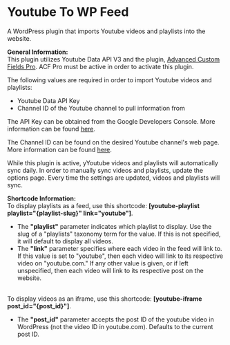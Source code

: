 # Youtube To WP Feed
A WordPress plugin that imports Youtube videos and playlists into the website.

<strong>General Information:</strong><br>
This plugin utilizes Youtube Data API V3 and the plugin, <a href="https://www.advancedcustomfields.com/pro/" target="_blank">Advanced Custom Fields Pro</a>. ACF Pro must be active in order to activate this plugin.

The following values are required in order to import Youtube videos and playlists:
<ul>
    <li>Youtube Data API Key</li>
    <li>Channel ID of the Youtube channel to pull information from</li>
</ul>

The API Key can be obtained from the Google Developers Console. More information can be found <a href="https://developers.google.com/youtube/v3/getting-started" target="_blank">here</a>.

The Channel ID can be found on the desired Youtube channel's web page. More information can be found <a href="https://support.google.com/youtube/answer/3250431" target="_blank">here</a>.

While this plugin is active, yYoutube videos and playlists will automatically sync daily. In order to manually sync videos and playlists, update the options page. Every time the settings are updated, videos and playlists will sync.
 
<strong>Shortcode Information:</strong><br>
To display playlists as a feed, use this shortcode: <strong>[youtube-playlist playlist="{playlist-slug}" link="youtube"]</strong>.<br>
<ul >
    <li>The <strong>"playlist"</strong> parameter indicates which playlist to display. Use the slug of a "playlists" taxonomy term for the value. If this is not specified, it will default to display all videos.</li>
    <li>The <strong>"link"</strong> parameter specifies where each video in the feed will link to. If this value is set to "youtube", then each video will link to its respective video on "youtube.com." If any other value is given, or if left unspecified, then each video will link to its respective post on the website.</li> 
</ul>
<br>
To display videos as an iframe, use this shortcode: <strong>[youtube-iframe post_id="{post_id}"]</strong>.<br>
<ul>
    <li>The <strong>"post_id"</strong> parameter accepts the post ID of the youtube video in WordPress (not the video ID in youtube.com). Defaults to the current post ID.</li>
</ul>